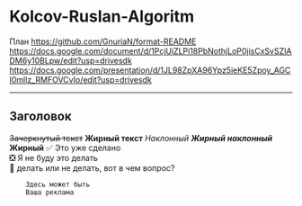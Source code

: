 # Kolcov-Ruslan-Algoritm
План https://github.com/GnuriaN/format-README
https://docs.google.com/document/d/1PcjUiZLPi18PbNothjLoP0jisCxSvSZIADM6y10BLpw/edit?usp=drivesdk
https://docs.google.com/presentation/d/1JL98ZpXA96Ypz5ieKE5Zpoy_AGCI0mllz_RMFOVCvIo/edit?usp=drivesdk
____
## Заголовок 
~~Зачеркнутый текст~~
**Жирный текст**
*Наклонный*
***Жирный наклонный***
__Жирный__
:white_check_mark: Это уже сделано    
:negative_squared_cross_mark: Я не буду это делать    
:black_square_button: делать или не делать, вот в чем вопрос?    
```
    Здесь может быть
    Ваша реклама
```
